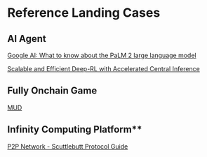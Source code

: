 # Reference Landing Cases

## AI Agent

[Google AI: What to know about the PaLM 2 large language model](https://blog.google/technology/ai/google-palm-2-ai-large-language-model/)

[ Scalable and Efficient Deep-RL with Accelerated Central Inference](https://github.com/google-research/seed_rl)

## Fully Onchain Game

[MUD](https://mud.dev/)

## Infinity Computing Platform**

[P2P Network - Scuttlebutt Protocol Guide](https://ssbc.github.io/scuttlebutt-protocol-guide/)
